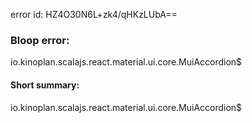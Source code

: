 error id: HZ4O30N6L+zk4/qHKzLUbA==
### Bloop error:

io.kinoplan.scalajs.react.material.ui.core.MuiAccordion$
#### Short summary: 

io.kinoplan.scalajs.react.material.ui.core.MuiAccordion$